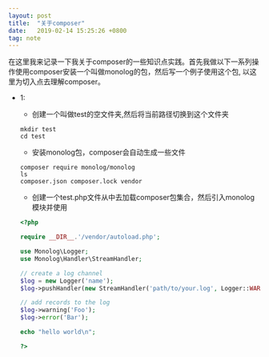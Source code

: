 ```yaml
---
layout: post
title:  "关于composer"
date:   2019-02-14 15:25:26 +0800
tag: note
---
```


在这里我来记录一下我关于composer的一些知识点实践。首先我做以下一系列操作使用composer安装一个叫做monolog的包，然后写一个例子使用这个包, 以这里为切入点去理解composer。
- 1:
    - 创建一个叫做test的空文件夹,然后将当前路径切换到这个文件夹
    ```shell
    mkdir test
    cd test
    ```
    - 安装monolog包，composer会自动生成一些文件
    ```shell
    composer require monolog/monolog
    ls
    composer.json composer.lock vendor
    ```
    - 创建一个test.php文件从中去加载composer包集合，然后引入monolog模块并使用
    
    ```php
    <?php

    require __DIR__.'/vendor/autoload.php';

    use Monolog\Logger;
    use Monolog\Handler\StreamHandler;

    // create a log channel
    $log = new Logger('name');
    $log->pushHandler(new StreamHandler('path/to/your.log', Logger::WARNING));

    // add records to the log
    $log->warning('Foo');
    $log->error('Bar');

    echo "hello world\n";

    ?>
    ```
